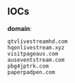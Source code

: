 
## IOCs

__domain__:

```text
qtvlivestreamhd.com
hqonlivestream.xyz
visitpageaus.com
auseventstream.com
pbg4jptrk.com
paperpadpen.com
```